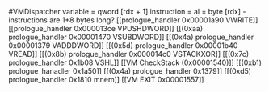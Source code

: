 #VMDispatcher
variable = qword [rdx + 1]
instruction = al = byte [rdx] - instructions are 1+8 bytes long?
[[prologue_handler 0x00001a90 VWRITE]]
[[prologue_handler 0x000013ce VPUSHDWORD]]
[[(0xaa) prologue_handler 0x00001470 VSUBDWORD]]
[[(0x4a) prologue_handler 0x00001379 VADDDWORD]]
[[(0x5d) prologue_handler 0x00001b40 VREAD]]
[[(0x8b) prologue_handler 0x000014c0 VSTACKXOR]]
[[(0x7c) prologue_handler 0x1b08 VSHL]]
[[VM CheckStack (0x00001540)]]
[[(0xb1) prologue_hanadler 0x1a50]]
[[(0x4a) prologue_handler 0x1379]]
[[(0xd5) prologue_handler 0x1810 mnem]]
[[VM EXIT  0x00001557]]